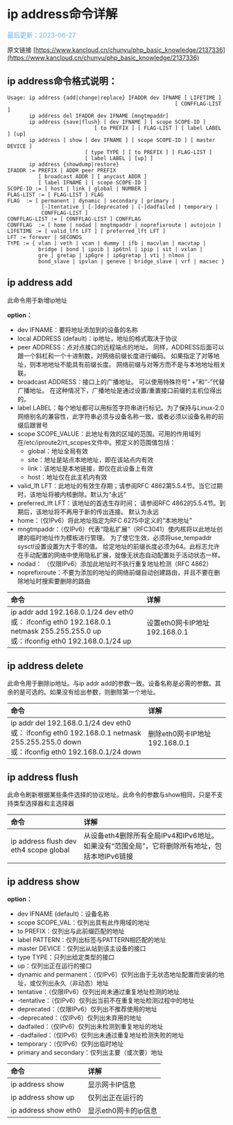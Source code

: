 # ip address命令详解

<span style="color:rgb(100,180,246);font-size:11pt">最后更新：2023-06-27</span>

原文链接 [https://www.kancloud.cn/chunyu/php_basic_knowledge/2137336](https://www.kancloud.cn/chunyu/php_basic_knowledge/2137336)

## ip address命令格式说明：


```
Usage: ip address {add|change|replace} IFADDR dev IFNAME [ LIFETIME ]
                                                      [ CONFFLAG-LIST ]
       ip address del IFADDR dev IFNAME [mngtmpaddr]
       ip address {save|flush} [ dev IFNAME ] [ scope SCOPE-ID ]
                            [ to PREFIX ] [ FLAG-LIST ] [ label LABEL ] [up]
       ip address [ show [ dev IFNAME ] [ scope SCOPE-ID ] [ master DEVICE ]
                         [ type TYPE ] [ to PREFIX ] [ FLAG-LIST ]
                         [ label LABEL ] [up] ]
       ip address {showdump|restore}
IFADDR := PREFIX | ADDR peer PREFIX
          [ broadcast ADDR ] [ anycast ADDR ]
          [ label IFNAME ] [ scope SCOPE-ID ]
SCOPE-ID := [ host | link | global | NUMBER ]
FLAG-LIST := [ FLAG-LIST ] FLAG
FLAG  := [ permanent | dynamic | secondary | primary |
           [-]tentative | [-]deprecated | [-]dadfailed | temporary |
           CONFFLAG-LIST ]
CONFFLAG-LIST := [ CONFFLAG-LIST ] CONFFLAG
CONFFLAG  := [ home | nodad | mngtmpaddr | noprefixroute | autojoin ]
LIFETIME := [ valid_lft LFT ] [ preferred_lft LFT ]
LFT := forever | SECONDS
TYPE := { vlan | veth | vcan | dummy | ifb | macvlan | macvtap |
          bridge | bond | ipoib | ip6tnl | ipip | sit | vxlan |
          gre | gretap | ip6gre | ip6gretap | vti | nlmon |
          bond_slave | ipvlan | geneve | bridge_slave | vrf | macsec }
```

## ip address add

此命令用于新增ip地址

**option：**

- dev IFNAME：要将地址添加到的设备的名称
- local ADDRESS (default)：ip地址，地址的格式取决于协议
- peer ADDRESS：点对点接口的远程端点的地址。 同样，ADDRESS后面可以跟一个斜杠和一个十进制数，对网络前缀长度进行编码。 如果指定了对等地址，则本地地址不能具有前缀长度。 网络前缀与对等方而不是与本地地址相关联。
- broadcast ADDRESS：接口上的广播地址。 可以使用特殊符号“ +”和“-”代替广播地址。 在这种情况下，广播地址是通过设置/重置接口前缀的主机位得出的。
- label LABEL：每个地址都可以用标签字符串进行标记。为了保持与Linux-2.0网络别名的兼容性，此字符串必须与设备名称一致，或者必须以设备名称的前缀后跟冒号
- scope SCOPE_VALUE：此地址有效的区域的范围。可用的作用域列在/etc/iproute2/rt_scopes文件中。预定义的范围值包括：
    - global：地址全局有效
    - site：地址是站点本地地址，即在该站点内有效
    - link：该地址是本地链接，即仅在此设备上有效
    - host：地址仅在此主机内有效
- valid_lft LFT：此地址的有效生存期；请参阅RFC 4862第5.5.4节。当它过期时，该地址将被内核删除。默认为“永远”
- preferred_lft LFT：该地址的首选生存时间； 请参阅RFC 4862的5.5.4节。到期后，该地址将不再用于新的传出连接。 默认为永远
- home：（仅IPv6）将此地址指定为RFC 6275中定义的“本地地址”
- mngtmpaddr：（仅IPv6）代表“隐私扩展”（RFC3041）使内核将以此地址创建的临时地址作为模板进行管理。 为了使它生效，必须将use_tempaddr sysctl设置设置为大于零的值。 给定地址的前缀长度必须为64。此标志允许在手动配置的网络中使用隐私扩展，就像无状态自动配置处于活动状态一样。
- nodad： （仅限IPv6）添加此地址时不执行重复地址检测（RFC 4862）
- noprefixroute：不要为添加的地址的网络前缀自动创建路由，并且不要在删除地址时搜索要删除的路由

| 命令 | 详解 |
| :- | :- |
| ip addr add 192.168.0.1/24 dev eth0 <br>或： ifconfig eth0 192.168.0.1 netmask 255.255.255.0 up<br>或：ifconfig eth0 192.168.0.1/24 up | 设置eth0网卡IP地址192.168.0.1 |


## ip address delete

此命令用于删除ip地址。与ip addr add的参数一致。设备名称是必需的参数。其余的是可选的。如果没有给出参数，则删除第一个地址。

| 命令 | 详解 |
| :- | :- |
| ip addr del 192.168.0.1/24 dev eth0 <br>或： ifconfig eth0 192.168.0.1 netmask 255.255.255.0 down<br>或：ifconfig eth0 192.168.0.1/24 down | 删除eth0网卡IP地址192.168.0.1 |


## ip address flush

此命令刷新根据某些条件选择的协议地址。此命令的参数与show相同，只是不支持类型选择器和主选择器

| 命令 | 详解 |
| :- | :- |
| ip address flush dev eth4 scope global | 从设备eth4删除所有全局IPv4和IPv6地址。 如果没有“范围全局”，它将删除所有地址，包括本地IPv6链接 |


## ip address show

**option：**

- dev IFNAME (default)：设备名称
- scope SCOPE_VAL：仅列出具有此作用域的地址
- to PREFIX：仅列出与此前缀匹配的地址
- label PATTERN：仅列出标签与PATTERN相匹配的地址
- master DEVICE：仅列出从站到该主设备的接口
- type TYPE：只列出给定类型的接口
- up：仅列出正在运行的接口
- dynamic and permanent：（仅IPv6）仅列出由于无状态地址配置而安装的地址，或仅列出永久（非动态）地址
- tentative：（仅限IPv6）仅列出尚未通过重复地址检测的地址
- -tentative：（仅IPv6）仅列出当前不在重复地址检测过程中的地址
- deprecated：（仅限IPv6）仅列出不推荐使用的地址
- -deprecated：（仅IPv6）仅列出未弃用的地址
- dadfailed：（仅IPv6）仅列出未检测到重复地址的地址
- -dadfailed：（仅IPv6）仅列出未通过重复地址检测失败的地址
- temporary：（仅IPv6）仅列出临时地址
- primary and secondary：仅列出主要（或次要）地址


| 命令 | 详解 |
| :- | :- |
| ip address show | 显示网卡IP信息 |
| ip address show up | 仅列出正在运行的 | 
| ip address show eth0 | 显示eth0网卡的ip信息 |

